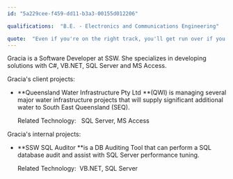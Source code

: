 ```yaml
---
id: "5a229cee-f459-dd11-b3a3-00155d012206"

qualifications:  "B.E. - Electronics and Communications Engineering"

quote:  "Even if you're on the right track, you'll get run over if you just sit there."
---
```


Gracia is a Software Developer at SSW. She specializes in developing solutions with C#, VB.NET, SQL Server and MS Access. 

Gracia's client projects: 

*   **Queensland Water Infrastructure Pty Ltd **(QWI) is managing several major water infrastructure projects that will supply significant additional water to South East Queensland (SEQ).  

    Related Technology:   SQL Server, MS Access

Gracia's internal projects: 

*   **SSW SQL Auditor **is a DB Auditing Tool that can perform a SQL database audit and assist with SQL Server performance tuning.  

    Related Technology:  VB.NET, SQL Server 